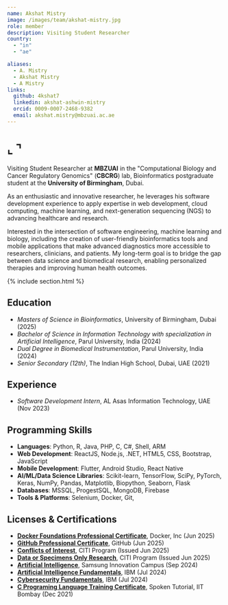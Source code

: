 ```yaml
---
name: Akshat Mistry
image: /images/team/akshat-mistry.jpg
role: member
description: Visiting Student Researcher
country: 
  - "in"
  - "ae"

aliases:
  - A. Mistry
  - Akshat Mistry
  - A Mistry
links:
  github: 4kshat7
  linkedin: akshat-ashwin-mistry
  orcid: 0009-0007-2468-9382
  email: akshat.mistry@mbzuai.ac.ae
---
```


# ⌞ ⌝

Visiting Student Researcher at **MBZUAI** in the "Computational Biology and Cancer Regulatory Genomics" (**CBCRG**) lab, Bioinformatics postgraduate student at the **University of Birmingham**, Dubai.

As an enthusiastic and innovative researcher, he leverages his software development experience to apply expertise in web development, cloud computing, machine learning, and next-generation sequencing (NGS) to advancing healthcare and research.

Interested in the intersection of software engineering, machine learning and biology, including the creation of user-friendly bioinformatics tools and mobile applications that make advanced diagnostics more accessible to researchers, clinicians, and patients. My long-term goal is to bridge the gap between data science and biomedical research, enabling personalized therapies and improving human health outcomes.

{% include section.html %}

## Education

- _Masters of Science in Bioinformatics_, University of Birmingham, Dubai (2025)
- _Bachelor of Science in Information Technology with specialization in Artificial Intelligence_, Parul University, India (2024)
- _Dual Degree in Biomedical Instrumentation_, Parul University, India (2024)
- _Senior Secondary (12th)_, The Indian High School, Dubai, UAE (2021)

## Experience

- _Software Development Intern_, AL Asas Information Technology, UAE (Nov 2023)
  
## Programming Skills

- **Languages**: Python, R, Java, PHP, C, C#, Shell, ARM
- **Web Development**: ReactJS, Node.js, .NET, HTML5, CSS, Bootstrap, JavaScript
- **Mobile Development**: Flutter, Android Studio, React Native
- **AI/ML/Data Science Libraries**: Scikit-learn, TensorFlow, SciPy, PyTorch, Keras, NumPy, Pandas, Matplotlib, Biopython, Seaborn, Flask
- **Databases**: MSSQL, ProgestSQL, MongoDB, Firebase
- **Tools & Platforms**: Selenium, Docker, Git,

## Licenses & Certifications

- [**Docker Foundations Professional Certificate**](https://www.linkedin.com/learning/certificates/b25823f17de68bd6dc7ba45618c8490f6694d5e3345dd64158ca1d8dc9095852), Docker, Inc (Jun 2025)
- [**GitHub Professional Certificate**](https://www.linkedin.com/learning/certificates/83505dc7a08df3b284a2789bbe9a8d09652a1fde17eea1396ef705b90004996d), GitHub (Jun 2025)
- [**Conflicts of Interest**](https://www.citiprogram.org/verify/?w757b3f87-76ce-43e7-aaab-45a76a7b32e4-70032836), CITI Program (Issued Jun 2025)
- [**Data or Specimens Only Research**](https://www.citiprogram.org/verify/?wc4518d92-db8d-4453-9e60-2b055580ab78-70032835), CITI Program (Issued Jun 2025)
- [**Artificial Intelligence**](https://www.linkedin.com/posts/akshat-ashwin-mistry_im-excited-to-share-that-i-recently-completed-activity-7298662938771369984-mtaf?utm_source=share&utm_medium=member_desktop), Samsung Innovation Campus (Sep 2024)
- [**Artificial Intelligence Fundamentals**](https://www.credly.com/badges/3a2b56b6-8121-45a4-abce-e197b07fb297/linked_in_profile), IBM (Jul 2024)
- [**Cybersecurity Fundamentals**](https://www.credly.com/badges/bebdc1b6-2d16-4db3-9eda-d6d391d41d91/linked_in_profile), IBM (Jul 2024)
- [**C Programing Language Training Certificate**](https://spoken-tutorial.org), Spoken Tutorial, IIT Bombay (Dec 2021)
